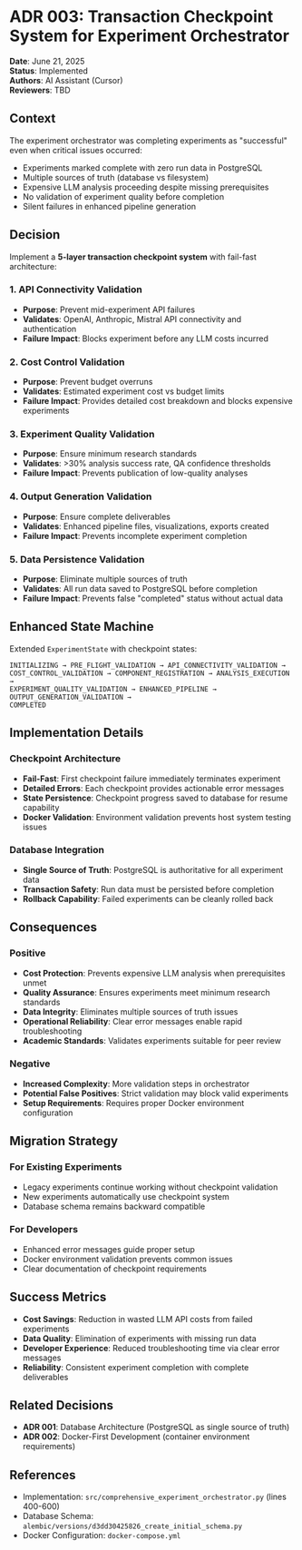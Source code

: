 # ADR 003: Transaction Checkpoint System for Experiment Orchestrator

**Date**: June 21, 2025  
**Status**: Implemented  
**Authors**: AI Assistant (Cursor)  
**Reviewers**: TBD  

## Context

The experiment orchestrator was completing experiments as "successful" even when critical issues occurred:
- Experiments marked complete with zero run data in PostgreSQL 
- Multiple sources of truth (database vs filesystem)
- Expensive LLM analysis proceeding despite missing prerequisites
- No validation of experiment quality before completion
- Silent failures in enhanced pipeline generation

## Decision

Implement a **5-layer transaction checkpoint system** with fail-fast architecture:

### 1. API Connectivity Validation
- **Purpose**: Prevent mid-experiment API failures
- **Validates**: OpenAI, Anthropic, Mistral API connectivity and authentication
- **Failure Impact**: Blocks experiment before any LLM costs incurred

### 2. Cost Control Validation  
- **Purpose**: Prevent budget overruns
- **Validates**: Estimated experiment cost vs budget limits
- **Failure Impact**: Provides detailed cost breakdown and blocks expensive experiments

### 3. Experiment Quality Validation
- **Purpose**: Ensure minimum research standards
- **Validates**: >30% analysis success rate, QA confidence thresholds
- **Failure Impact**: Prevents publication of low-quality analyses

### 4. Output Generation Validation
- **Purpose**: Ensure complete deliverables
- **Validates**: Enhanced pipeline files, visualizations, exports created
- **Failure Impact**: Prevents incomplete experiment completion

### 5. Data Persistence Validation
- **Purpose**: Eliminate multiple sources of truth
- **Validates**: All run data saved to PostgreSQL before completion
- **Failure Impact**: Prevents false "completed" status without actual data

## Enhanced State Machine

Extended `ExperimentState` with checkpoint states:
```
INITIALIZING → PRE_FLIGHT_VALIDATION → API_CONNECTIVITY_VALIDATION → 
COST_CONTROL_VALIDATION → COMPONENT_REGISTRATION → ANALYSIS_EXECUTION → 
EXPERIMENT_QUALITY_VALIDATION → ENHANCED_PIPELINE → OUTPUT_GENERATION_VALIDATION → 
COMPLETED
```

## Implementation Details

### Checkpoint Architecture
- **Fail-Fast**: First checkpoint failure immediately terminates experiment
- **Detailed Errors**: Each checkpoint provides actionable error messages
- **State Persistence**: Checkpoint progress saved to database for resume capability
- **Docker Validation**: Environment validation prevents host system testing issues

### Database Integration
- **Single Source of Truth**: PostgreSQL is authoritative for all experiment data
- **Transaction Safety**: Run data must be persisted before completion
- **Rollback Capability**: Failed experiments can be cleanly rolled back

## Consequences

### Positive
- **Cost Protection**: Prevents expensive LLM analysis when prerequisites unmet
- **Quality Assurance**: Ensures experiments meet minimum research standards  
- **Data Integrity**: Eliminates multiple sources of truth issues
- **Operational Reliability**: Clear error messages enable rapid troubleshooting
- **Academic Standards**: Validates experiments suitable for peer review

### Negative  
- **Increased Complexity**: More validation steps in orchestrator
- **Potential False Positives**: Strict validation may block valid experiments
- **Setup Requirements**: Requires proper Docker environment configuration

## Migration Strategy

### For Existing Experiments
- Legacy experiments continue working without checkpoint validation
- New experiments automatically use checkpoint system
- Database schema remains backward compatible

### For Developers
- Enhanced error messages guide proper setup
- Docker environment validation prevents common issues
- Clear documentation of checkpoint requirements

## Success Metrics

- **Cost Savings**: Reduction in wasted LLM API costs from failed experiments
- **Data Quality**: Elimination of experiments with missing run data
- **Developer Experience**: Reduced troubleshooting time via clear error messages
- **Reliability**: Consistent experiment completion with complete deliverables

## Related Decisions

- **ADR 001**: Database Architecture (PostgreSQL as single source of truth)
- **ADR 002**: Docker-First Development (container environment requirements)

## References

- Implementation: `src/comprehensive_experiment_orchestrator.py` (lines 400-600)
- Database Schema: `alembic/versions/d3dd30425826_create_initial_schema.py`
- Docker Configuration: `docker-compose.yml` 